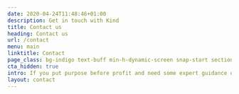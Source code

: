 ```yaml
---
date: 2020-04-24T11:48:46+01:00
description: Get in touch with Kind
title: Contact us
heading: Contact us
url: /contact
menu: main
linktitle: Contact
page_class: bg-indigo text-buff min-h-dynamic-screen snap-start section
cta_hidden: true
intro: If you put purpose before profit and need some expert guidance on brand, strategy, or digital, we’re here to help.
layout: contact
---
```

